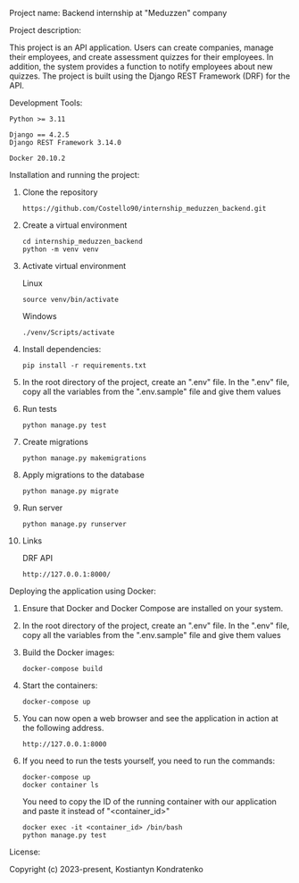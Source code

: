Project name:
Backend internship at "Meduzzen" company

Project description:

This project is an API application. Users can create companies, manage their employees, and create assessment quizzes for their employees. In addition, the system provides a function to notify employees about new quizzes. The project is built using the Django REST Framework (DRF) for the API.

Development Tools:

    Python >= 3.11
    
    Django == 4.2.5
    Django REST Framework 3.14.0

    Docker 20.10.2


Installation and running the project:

1) Clone the repository

       https://github.com/Costello90/internship_meduzzen_backend.git
2) Create a virtual environment

       cd internship_meduzzen_backend
       python -m venv venv

3) Activate virtual environment

   Linux

       source venv/bin/activate

   Windows

       ./venv/Scripts/activate
4) Install dependencies:

       pip install -r requirements.txt
5) In the root directory of the project, create an ".env" file. In the ".env" file, copy all the variables from the ".env.sample" file and give them values
6) Run tests

       python manage.py test
7) Create migrations

       python manage.py makemigrations
8) Apply migrations to the database

       python manage.py migrate
9) Run server

       python manage.py runserver
10) Links

    DRF API 

        http://127.0.0.1:8000/


Deploying the application using Docker:

1) Ensure that Docker and Docker Compose are installed on your system.

2) In the root directory of the project, create an ".env" file. In the ".env" file, copy all the variables from the ".env.sample" file and give them values

3) Build the Docker images:

       docker-compose build
4) Start the containers:

       docker-compose up
5) You can now open a web browser and see the application in action at the following address.
       
       http://127.0.0.1:8000
6) If you need to run the tests yourself, you need to run the commands:
       
       docker-compose up
       docker container ls
   You need to copy the ID of the running container with our application and paste it instead of "<container_id>"

       docker exec -it <container_id> /bin/bash
       python manage.py test

License:

Copyright (c) 2023-present, Kostiantyn Kondratenko
